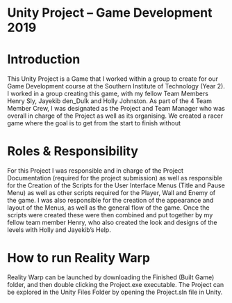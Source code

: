 # Unity Project – Game Development 2019
# Introduction
This Unity Project is a Game that I worked within a group to create for our Game Development course at the Southern Institute of Technology (Year 2).
I worked in a group creating this game, with my fellow Team Members Henry Sly, Jayekib den_Dulk and Holly Johnston. As part of the 4 Team Member Crew, I was designated as the Project and Team Manager who was overall in charge of the Project as well as its organising.
We created a racer game where the goal is to get from the start to finish without
# Roles & Responsibility
For this Project I was responsible and in charge of the Project Documentation (required for the project submission) as well as responsible for the Creation of the Scripts for the User Interface Menus (Title and Pause Menu) as well as other scripts required for the Player, Wall and Enemy of the game. I was also responsible for the creation of the appearance and layout of the Menus, as well as the general flow of the game.
Once the scripts were created these were then combined and put together by my fellow team member Henry, who also created the look and designs of the levels with Holly and Jayekib’s Help.
# How to run Reality Warp
Reality Warp can be launched by downloading the Finished (Built Game) folder, and then double clicking the Project.exe executable.
The Project can be explored in the Unity Files Folder by opening the Project.sln file in Unity.
